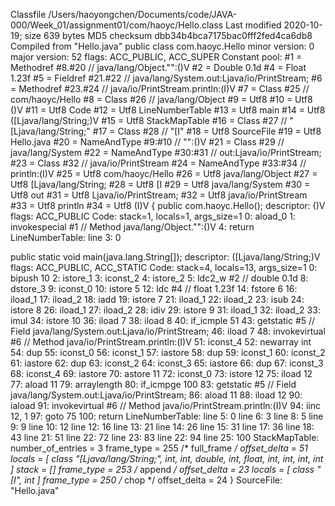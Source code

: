 Classfile /Users/haoyongchen/Documents/code/JAVA-000/Week_01/assignment01/com/haoyc/Hello.class
  Last modified 2020-10-19; size 639 bytes
  MD5 checksum dbb34b4bca7175bac0fff2fed4ca6db8
  Compiled from "Hello.java"
public class com.haoyc.Hello
  minor version: 0
  major version: 52
  flags: ACC_PUBLIC, ACC_SUPER
Constant pool:
   #1 = Methodref          #8.#20         // java/lang/Object."<init>":()V
   #2 = Double             0.1d
   #4 = Float              1.23f
   #5 = Fieldref           #21.#22        // java/lang/System.out:Ljava/io/PrintStream;
   #6 = Methodref          #23.#24        // java/io/PrintStream.println:(I)V
   #7 = Class              #25            // com/haoyc/Hello
   #8 = Class              #26            // java/lang/Object
   #9 = Utf8               <init>
  #10 = Utf8               ()V
  #11 = Utf8               Code
  #12 = Utf8               LineNumberTable
  #13 = Utf8               main
  #14 = Utf8               ([Ljava/lang/String;)V
  #15 = Utf8               StackMapTable
  #16 = Class              #27            // "[Ljava/lang/String;"
  #17 = Class              #28            // "[I"
  #18 = Utf8               SourceFile
  #19 = Utf8               Hello.java
  #20 = NameAndType        #9:#10         // "<init>":()V
  #21 = Class              #29            // java/lang/System
  #22 = NameAndType        #30:#31        // out:Ljava/io/PrintStream;
  #23 = Class              #32            // java/io/PrintStream
  #24 = NameAndType        #33:#34        // println:(I)V
  #25 = Utf8               com/haoyc/Hello
  #26 = Utf8               java/lang/Object
  #27 = Utf8               [Ljava/lang/String;
  #28 = Utf8               [I
  #29 = Utf8               java/lang/System
  #30 = Utf8               out
  #31 = Utf8               Ljava/io/PrintStream;
  #32 = Utf8               java/io/PrintStream
  #33 = Utf8               println
  #34 = Utf8               (I)V
{
  public com.haoyc.Hello();
    descriptor: ()V
    flags: ACC_PUBLIC
    Code:
      stack=1, locals=1, args_size=1
         0: aload_0
         1: invokespecial #1                  // Method java/lang/Object."<init>":()V
         4: return
      LineNumberTable:
        line 3: 0

  public static void main(java.lang.String[]);
    descriptor: ([Ljava/lang/String;)V
    flags: ACC_PUBLIC, ACC_STATIC
    Code:
      stack=4, locals=13, args_size=1
         0: bipush        10
         2: istore_1
         3: iconst_2
         4: istore_2
         5: ldc2_w        #2                  // double 0.1d
         8: dstore_3
         9: iconst_0
        10: istore        5
        12: ldc           #4                  // float 1.23f
        14: fstore        6
        16: iload_1
        17: iload_2
        18: iadd
        19: istore        7
        21: iload_1
        22: iload_2
        23: isub
        24: istore        8
        26: iload_1
        27: iload_2
        28: idiv
        29: istore        9
        31: iload_1
        32: iload_2
        33: imul
        34: istore        10
        36: iload         7
        38: iload         8
        40: if_icmple     51
        43: getstatic     #5                  // Field java/lang/System.out:Ljava/io/PrintStream;
        46: iload         7
        48: invokevirtual #6                  // Method java/io/PrintStream.println:(I)V
        51: iconst_4
        52: newarray       int
        54: dup
        55: iconst_0
        56: iconst_1
        57: iastore
        58: dup
        59: iconst_1
        60: iconst_2
        61: iastore
        62: dup
        63: iconst_2
        64: iconst_3
        65: iastore
        66: dup
        67: iconst_3
        68: iconst_4
        69: iastore
        70: astore        11
        72: iconst_0
        73: istore        12
        75: iload         12
        77: aload         11
        79: arraylength
        80: if_icmpge     100
        83: getstatic     #5                  // Field java/lang/System.out:Ljava/io/PrintStream;
        86: aload         11
        88: iload         12
        90: iaload
        91: invokevirtual #6                  // Method java/io/PrintStream.println:(I)V
        94: iinc          12, 1
        97: goto          75
       100: return
      LineNumberTable:
        line 5: 0
        line 6: 3
        line 8: 5
        line 9: 9
        line 10: 12
        line 12: 16
        line 13: 21
        line 14: 26
        line 15: 31
        line 17: 36
        line 18: 43
        line 21: 51
        line 22: 72
        line 23: 83
        line 22: 94
        line 25: 100
      StackMapTable: number_of_entries = 3
        frame_type = 255 /* full_frame */
          offset_delta = 51
          locals = [ class "[Ljava/lang/String;", int, int, double, int, float, int, int, int, int ]
          stack = []
        frame_type = 253 /* append */
          offset_delta = 23
          locals = [ class "[I", int ]
        frame_type = 250 /* chop */
          offset_delta = 24
}
SourceFile: "Hello.java"
